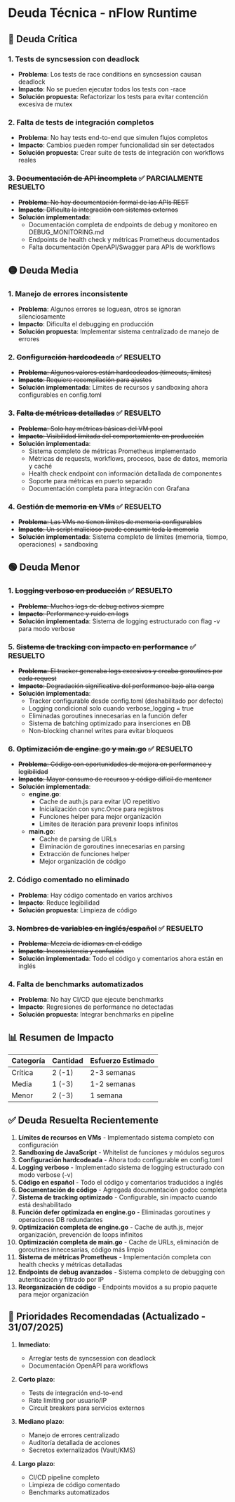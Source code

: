 # Deuda Técnica - nFlow Runtime

## 🔴 Deuda Crítica

### 1. **Tests de syncsession con deadlock**
- **Problema**: Los tests de race conditions en syncsession causan deadlock
- **Impacto**: No se pueden ejecutar todos los tests con -race
- **Solución propuesta**: Refactorizar los tests para evitar contención excesiva de mutex

### 2. **Falta de tests de integración completos**
- **Problema**: No hay tests end-to-end que simulen flujos completos
- **Impacto**: Cambios pueden romper funcionalidad sin ser detectados
- **Solución propuesta**: Crear suite de tests de integración con workflows reales

### 3. ~~**Documentación de API incompleta**~~ ✅ PARCIALMENTE RESUELTO
- ~~**Problema**: No hay documentación formal de las APIs REST~~
- ~~**Impacto**: Dificulta la integración con sistemas externos~~
- **Solución implementada**: 
  - Documentación completa de endpoints de debug y monitoreo en DEBUG_MONITORING.md
  - Endpoints de health check y métricas Prometheus documentados
  - Falta documentación OpenAPI/Swagger para APIs de workflows

## 🟡 Deuda Media

### 1. **Manejo de errores inconsistente**
- **Problema**: Algunos errores se loguean, otros se ignoran silenciosamente
- **Impacto**: Dificulta el debugging en producción
- **Solución propuesta**: Implementar sistema centralizado de manejo de errores

### 2. ~~**Configuración hardcodeada**~~ ✅ RESUELTO
- ~~**Problema**: Algunos valores están hardcodeados (timeouts, límites)~~
- ~~**Impacto**: Requiere recompilación para ajustes~~
- **Solución implementada**: Límites de recursos y sandboxing ahora configurables en config.toml

### 3. ~~**Falta de métricas detalladas**~~ ✅ RESUELTO
- ~~**Problema**: Solo hay métricas básicas del VM pool~~
- ~~**Impacto**: Visibilidad limitada del comportamiento en producción~~
- **Solución implementada**: 
  - Sistema completo de métricas Prometheus implementado
  - Métricas de requests, workflows, procesos, base de datos, memoria y caché
  - Health check endpoint con información detallada de componentes
  - Soporte para métricas en puerto separado
  - Documentación completa para integración con Grafana

### 4. ~~**Gestión de memoria en VMs**~~ ✅ RESUELTO
- ~~**Problema**: Las VMs no tienen límites de memoria configurables~~
- ~~**Impacto**: Un script malicioso puede consumir toda la memoria~~
- **Solución implementada**: Sistema completo de límites (memoria, tiempo, operaciones) + sandboxing

## 🟢 Deuda Menor

### 1. ~~**Logging verboso en producción**~~ ✅ RESUELTO
- ~~**Problema**: Muchos logs de debug activos siempre~~
- ~~**Impacto**: Performance y ruido en logs~~
- **Solución implementada**: Sistema de logging estructurado con flag -v para modo verbose

### 5. ~~**Sistema de tracking con impacto en performance**~~ ✅ RESUELTO
- ~~**Problema**: El tracker generaba logs excesivos y creaba goroutines por cada request~~
- ~~**Impacto**: Degradación significativa del performance bajo alta carga~~
- **Solución implementada**: 
  - Tracker configurable desde config.toml (deshabilitado por defecto)
  - Logging condicional solo cuando verbose_logging = true
  - Eliminadas goroutines innecesarias en la función defer
  - Sistema de batching optimizado para inserciones en DB
  - Non-blocking channel writes para evitar bloqueos

### 6. ~~**Optimización de engine.go y main.go**~~ ✅ RESUELTO
- ~~**Problema**: Código con oportunidades de mejora en performance y legibilidad~~
- ~~**Impacto**: Mayor consumo de recursos y código difícil de mantener~~
- **Solución implementada**:
  - **engine.go**: 
    - Cache de auth.js para evitar I/O repetitivo
    - Inicialización con sync.Once para registros
    - Funciones helper para mejor organización
    - Límites de iteración para prevenir loops infinitos
  - **main.go**:
    - Cache de parsing de URLs
    - Eliminación de goroutines innecesarias en parsing
    - Extracción de funciones helper
    - Mejor organización de código

### 2. **Código comentado no eliminado**
- **Problema**: Hay código comentado en varios archivos
- **Impacto**: Reduce legibilidad
- **Solución propuesta**: Limpieza de código

### 3. ~~**Nombres de variables en inglés/español**~~ ✅ RESUELTO
- ~~**Problema**: Mezcla de idiomas en el código~~
- ~~**Impacto**: Inconsistencia y confusión~~
- **Solución implementada**: Todo el código y comentarios ahora están en inglés

### 4. **Falta de benchmarks automatizados**
- **Problema**: No hay CI/CD que ejecute benchmarks
- **Impacto**: Regresiones de performance no detectadas
- **Solución propuesta**: Integrar benchmarks en pipeline

## 📊 Resumen de Impacto

| Categoría | Cantidad | Esfuerzo Estimado |
|-----------|----------|-------------------|
| Crítica   | 2 (-1)   | 2-3 semanas       |
| Media     | 1 (-3)   | 1-2 semanas       |
| Menor     | 2 (-3)   | 1 semana          |

## ✅ Deuda Resuelta Recientemente

1. **Límites de recursos en VMs** - Implementado sistema completo con configuración
2. **Sandboxing de JavaScript** - Whitelist de funciones y módulos seguros
3. **Configuración hardcodeada** - Ahora todo configurable en config.toml
4. **Logging verboso** - Implementado sistema de logging estructurado con modo verbose (-v)
5. **Código en español** - Todo el código y comentarios traducidos a inglés
6. **Documentación de código** - Agregada documentación godoc completa
7. **Sistema de tracking optimizado** - Configurable, sin impacto cuando está deshabilitado
8. **Función defer optimizada en engine.go** - Eliminadas goroutines y operaciones DB redundantes
9. **Optimización completa de engine.go** - Cache de auth.js, mejor organización, prevención de loops infinitos
10. **Optimización completa de main.go** - Cache de URLs, eliminación de goroutines innecesarias, código más limpio
11. **Sistema de métricas Prometheus** - Implementación completa con health checks y métricas detalladas
12. **Endpoints de debug avanzados** - Sistema completo de debugging con autenticación y filtrado por IP
13. **Reorganización de código** - Endpoints movidos a su propio paquete para mejor organización

## 🎯 Prioridades Recomendadas (Actualizado - 31/07/2025)

1. **Inmediato**: 
   - Arreglar tests de syncsession con deadlock
   - Documentación OpenAPI para workflows

2. **Corto plazo**: 
   - Tests de integración end-to-end
   - Rate limiting por usuario/IP
   - Circuit breakers para servicios externos
   
3. **Mediano plazo**: 
   - Manejo de errores centralizado
   - Auditoría detallada de acciones
   - Secretos externalizados (Vault/KMS)
   
4. **Largo plazo**: 
   - CI/CD pipeline completo
   - Limpieza de código comentado
   - Benchmarks automatizados